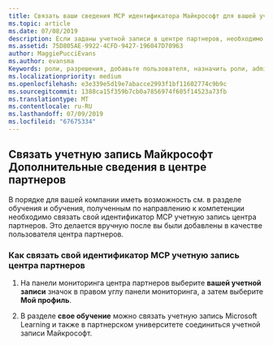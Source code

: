 ```yaml
---
title: Связать ваши сведения MCP идентификатора Майкрософт для вашей учетной записи центра партнеров | Центр партнеров
ms.topic: article
ms.date: 07/08/2019
description: Если заданы учетной записи в центре партнеров, необходимо обновить свой профиль, связывая свой идентификатор MCP.
ms.assetid: 75D805AE-9922-4CFD-9427-196047D70963
author: MaggiePucciEvans
ms.author: evansma
Keywords: роли, разрешения, добавьте пользователя, назначить роли, admin, агент, идентификатор MCP, узнайте Microsoft
ms.localizationpriority: medium
ms.openlocfilehash: e3e339e5d19e7abacce2993f1bf11602774c9b9c
ms.sourcegitcommit: 1388ca15f359b7cb0a7856974f605f14523a73fb
ms.translationtype: MT
ms.contentlocale: ru-RU
ms.lasthandoff: 07/09/2019
ms.locfileid: "67675334"
---
```

## <a name="associate-your-microsoft-learn-account-in-partner-center"></a>Связать учетную запись Майкрософт Дополнительные сведения в центре партнеров

В порядке для вашей компании иметь возможность см. в разделе обучения и обучения, полученным по направлению к компетенции необходимо связать свой идентификатор MCP учетную запись центра партнеров. Это делается вручную после вы были добавлены в качестве пользователя центра партнеров.

### <a name="how-to-associate-your-mcp-id-to-your-partner-center-account"></a>Как связать свой идентификатор MCP учетную запись центра партнеров

1. На панели мониторинга центра партнеров выберите **вашей учетной записи** значок в правом углу панели мониторинга, а затем выберите **Мой профиль**.

2. В разделе **свое обучение** можно связать учетную запись Microsoft Learning и также в партнерском университете соединиться учетной записи Майкрософт.